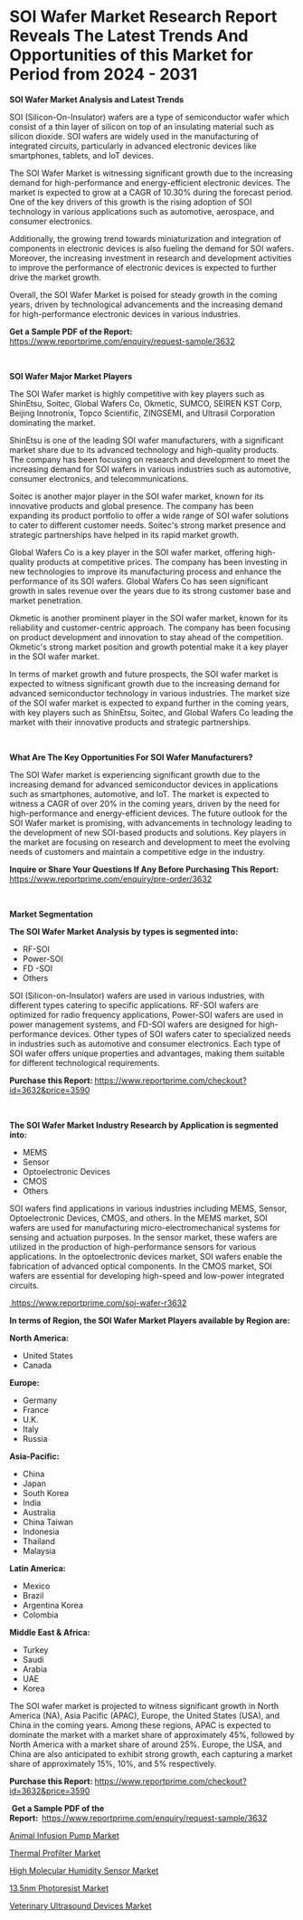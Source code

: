 <p><h1>SOI Wafer Market Research Report Reveals The Latest Trends And Opportunities of this Market for Period from 2024 - 2031</h1></p><p><strong>SOI Wafer Market Analysis and Latest Trends</strong></p>
<p><p>SOI (Silicon-On-Insulator) wafers are a type of semiconductor wafer which consist of a thin layer of silicon on top of an insulating material such as silicon dioxide. SOI wafers are widely used in the manufacturing of integrated circuits, particularly in advanced electronic devices like smartphones, tablets, and IoT devices.</p><p>The SOI Wafer Market is witnessing significant growth due to the increasing demand for high-performance and energy-efficient electronic devices. The market is expected to grow at a CAGR of 10.30% during the forecast period. One of the key drivers of this growth is the rising adoption of SOI technology in various applications such as automotive, aerospace, and consumer electronics.</p><p>Additionally, the growing trend towards miniaturization and integration of components in electronic devices is also fueling the demand for SOI wafers. Moreover, the increasing investment in research and development activities to improve the performance of electronic devices is expected to further drive the market growth.</p><p>Overall, the SOI Wafer Market is poised for steady growth in the coming years, driven by technological advancements and the increasing demand for high-performance electronic devices in various industries.</p></p>
<p><strong>Get a Sample PDF of the Report:&nbsp;</strong> <a href="https://www.reportprime.com/enquiry/request-sample/3632">https://www.reportprime.com/enquiry/request-sample/3632</a></p>
<p>&nbsp;</p>
<p><strong>SOI Wafer Major Market Players</strong></p>
<p><p>The SOI Wafer market is highly competitive with key players such as ShinEtsu, Soitec, Global Wafers Co, Okmetic, SUMCO, SEIREN KST Corp, Beijing Innotronix, Topco Scientific, ZINGSEMI, and Ultrasil Corporation dominating the market. </p><p>ShinEtsu is one of the leading SOI wafer manufacturers, with a significant market share due to its advanced technology and high-quality products. The company has been focusing on research and development to meet the increasing demand for SOI wafers in various industries such as automotive, consumer electronics, and telecommunications.</p><p>Soitec is another major player in the SOI wafer market, known for its innovative products and global presence. The company has been expanding its product portfolio to offer a wide range of SOI wafer solutions to cater to different customer needs. Soitec's strong market presence and strategic partnerships have helped in its rapid market growth.</p><p>Global Wafers Co is a key player in the SOI wafer market, offering high-quality products at competitive prices. The company has been investing in new technologies to improve its manufacturing process and enhance the performance of its SOI wafers. Global Wafers Co has seen significant growth in sales revenue over the years due to its strong customer base and market penetration.</p><p>Okmetic is another prominent player in the SOI wafer market, known for its reliability and customer-centric approach. The company has been focusing on product development and innovation to stay ahead of the competition. Okmetic's strong market position and growth potential make it a key player in the SOI wafer market.</p><p>In terms of market growth and future prospects, the SOI wafer market is expected to witness significant growth due to the increasing demand for advanced semiconductor technology in various industries. The market size of the SOI wafer market is expected to expand further in the coming years, with key players such as ShinEtsu, Soitec, and Global Wafers Co leading the market with their innovative products and strategic partnerships.</p></p>
<p>&nbsp;</p>
<p><strong>What Are The Key Opportunities For SOI Wafer Manufacturers?</strong></p>
<p><p>The SOI Wafer market is experiencing significant growth due to the increasing demand for advanced semiconductor devices in applications such as smartphones, automotive, and IoT. The market is expected to witness a CAGR of over 20% in the coming years, driven by the need for high-performance and energy-efficient devices. The future outlook for the SOI Wafer market is promising, with advancements in technology leading to the development of new SOI-based products and solutions. Key players in the market are focusing on research and development to meet the evolving needs of customers and maintain a competitive edge in the industry.</p></p>
<p><strong>Inquire or Share Your Questions If Any Before Purchasing This Report:</strong> <a href="https://www.reportprime.com/enquiry/pre-order/3632">https://www.reportprime.com/enquiry/pre-order/3632</a></p>
<p>&nbsp;</p>
<p><strong>Market Segmentation</strong></p>
<p><strong>The SOI Wafer Market Analysis by types is segmented into:</strong></p>
<p><ul><li>RF-SOI</li><li>Power-SOI</li><li>FD -SOI</li><li>Others</li></ul></p>
<p><p>SOI (Silicon-on-Insulator) wafers are used in various industries, with different types catering to specific applications. RF-SOI wafers are optimized for radio frequency applications, Power-SOI wafers are used in power management systems, and FD-SOI wafers are designed for high-performance devices. Other types of SOI wafers cater to specialized needs in industries such as automotive and consumer electronics. Each type of SOI wafer offers unique properties and advantages, making them suitable for different technological requirements.</p></p>
<p><strong>Purchase this Report:&nbsp;</strong><a href="https://www.reportprime.com/checkout?id=3632&price=3590">https://www.reportprime.com/checkout?id=3632&price=3590</a></p>
<p>&nbsp;</p>
<p><strong>The SOI Wafer Market Industry Research by Application is segmented into:</strong></p>
<p><ul><li>MEMS</li><li>Sensor</li><li>Optoelectronic Devices</li><li>CMOS</li><li>Others</li></ul></p>
<p><p>SOI wafers find applications in various industries including MEMS, Sensor, Optoelectronic Devices, CMOS, and others. In the MEMS market, SOI wafers are used for manufacturing micro-electromechanical systems for sensing and actuation purposes. In the sensor market, these wafers are utilized in the production of high-performance sensors for various applications. In the optoelectronic devices market, SOI wafers enable the fabrication of advanced optical components. In the CMOS market, SOI wafers are essential for developing high-speed and low-power integrated circuits.</p></p>
<p><a href="https://www.reportprime.com/soi-wafer-r3632">&nbsp;https://www.reportprime.com/soi-wafer-r3632</a></p>
<p><strong>In terms of Region, the SOI Wafer Market Players available by Region are:</strong></p>
<p>
    <p> <strong> North America: </strong>
        <ul>
            <li>United States</li>
            <li>Canada</li>
        </ul>
        </p> 
    <p> <strong> Europe: </strong>
        <ul>
            <li>Germany</li>
            <li>France</li>
            <li>U.K.</li>
            <li>Italy</li>
            <li>Russia</li>
        </ul>
        </p> 
    <p> <strong> Asia-Pacific: </strong>
        <ul>
            <li>China</li>
            <li>Japan</li>
            <li>South Korea</li>
            <li>India</li>
            <li>Australia</li>
            <li>China Taiwan</li>
            <li>Indonesia</li>
            <li>Thailand</li>
            <li>Malaysia</li>
        </ul>
        </p> 
    <p> <strong> Latin America: </strong>
        <ul>
            <li>Mexico</li>
            <li>Brazil</li>
            <li>Argentina Korea</li>
            <li>Colombia</li>
        </ul>
        </p> 
    <p> <strong> Middle East & Africa: </strong>
        <ul>
            <li>Turkey</li>
            <li>Saudi</li>
            <li>Arabia</li>
            <li>UAE</li>
            <li>Korea</li>
        </ul>
    </p>
    </p>
<p><p>The SOI wafer market is projected to witness significant growth in North America (NA), Asia Pacific (APAC), Europe, the United States (USA), and China in the coming years. Among these regions, APAC is expected to dominate the market with a market share of approximately 45%, followed by North America with a market share of around 25%. Europe, the USA, and China are also anticipated to exhibit strong growth, each capturing a market share of approximately 15%, 10%, and 5% respectively.</p></p>
<p><strong>Purchase this Report: </strong><a href="https://www.reportprime.com/checkout?id=3632&price=3590">https://www.reportprime.com/checkout?id=3632&price=3590</a></p>
<p>&nbsp;<strong>Get a Sample PDF of the Report:&nbsp;&nbsp;</strong><a href="https://www.reportprime.com/enquiry/request-sample/3632">https://www.reportprime.com/enquiry/request-sample/3632</a></p>
<p><strong></strong></p>
<p><p><a href="https://issuu.com/reportprime-2/docs/animal-infusion-pump-market-size-2030.pptx">Animal Infusion Pump Market</a></p><p><a href="https://github.com/cheribeninsig/Market-Research-Report-List-1/blob/main/thermal-profilter-market.md">Thermal Profilter Market</a></p><p><a href="https://github.com/AdrianaPaucek2023/Market-Research-Report-List-2/blob/main/high-molecular-humidity-sensor-market.md">High Molecular Humidity Sensor Market</a></p><p><a href="https://www.linkedin.com/pulse/insights-135nm-photoresist-industry-market-financial-status-citaf">13.5nm Photoresist Market</a></p><p><a href="https://issuu.com/reportprime-2/docs/veterinary-ultrasound-devices-market-size-2030.ppt">Veterinary Ultrasound Devices Market</a></p></p>